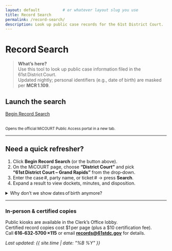 ```yaml
---
layout: default          # or whatever layout slug you use
title: Record Search
permalink: /record-search/
description: Look up public case records for the 61st District Court.
---
```


# Record Search

> **What’s here?**  
> Use this tool to look up public case information filed in the 61st District Court.  
> Updated nightly; personal identifiers (e.g., date of birth) are masked per **MCR 1.109**.

## Launch the search

<div class="text-center my-4">

<a class="btn btn-primary btn-lg"
   href="https://micourt.courts.michigan.gov/case-search/"
   target="_blank" rel="noopener">
  Begin Record Search
</a>

<br><small class="d-block mt-2">
Opens the official MiCOURT Public Access portal in a new tab.
</small>

</div>

---

## Need a quick refresher?

1. Click **Begin Record Search** (or the button above).  
2. On the MiCOURT page, choose **“District Court”** and pick <br>
   **“61st District Court – Grand Rapids”** from the drop‑down.  
3. Enter the case #, party name, or ticket # → press **Search**.  
4. Expand a result to view dockets, minutes, and disposition.

<details>
<summary>Why don’t we show dates of birth anymore?</summary>
MCR 1.109 now classifies DOB as *Protected Personal Identifying Information* (PPII). Courts redact it from web results. See the <a href="https://www.courts.michigan.gov/administration/special-initiatives/protecting-personal-identifying-information/" target="_blank" rel="noopener">Michigan Supreme Court guidance on PPII</a>.
</details>

---

### In‑person & certified copies  

Public kiosks are available in the Clerk’s Office lobby.  
Certified record copies cost $1 per page (plus a $10 certification fee).  
Call **616‑632‑5700 ×115** or email **records@61stdc.gov** for details.

*Last updated: {{ site.time | date: "%B %Y" }}*
